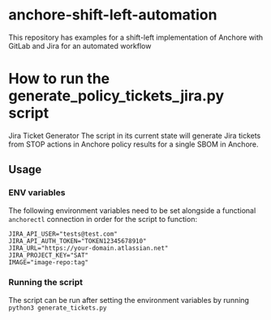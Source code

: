# anchore-shift-left-automation
This repository has examples for a shift-left implementation of Anchore with GitLab and Jira for an automated workflow

# How to run the generate_policy_tickets_jira.py script
Jira Ticket Generator
The script in its current state will generate Jira tickets from STOP actions in Anchore policy results for a single SBOM in Anchore.

## Usage

### ENV variables

The following environment variables need to be set alongside a functional `anchorectl` connection in order for the script to function:

```
JIRA_API_USER="tests@test.com"
JIRA_API_AUTH_TOKEN="TOKEN12345678910"
JIRA_URL="https://your-domain.atlassian.net"
JIRA_PROJECT_KEY="SAT"
IMAGE="image-repo:tag"
```

### Running the script

The script can be run after setting the environment variables by running `python3 generate_tickets.py`
